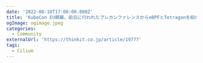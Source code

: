 ```yaml
---
date: '2022-08-18T17:00:00.000Z'
title: 'KubeCon EU開幕、前日に行われたプレカンファレンスからeBPFとTetragonを紹介'
ogImage: ogimage.jpeg
categories:
  - Community
externalUrl: 'https://thinkit.co.jp/article/19777'
tags:
  - Cilium
---
```

